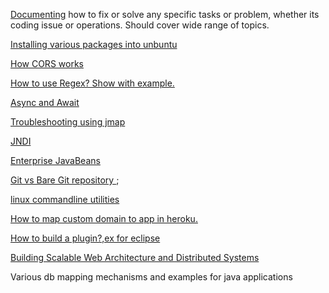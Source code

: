 [Documenting](https://github.com/bhochhi/howto-guide/wiki) how to fix or solve any specific tasks or problem, whether its coding issue or operations. Should cover wide range of topics.

[Installing various packages into unbuntu](https://github.com/bhochhi/howto-guide/wiki/command-line-installation-of-various-packages-in-ubuntu)

[How CORS works](http://www.html5rocks.com/en/tutorials/cors/)

[How to use Regex? Show with example.](https://github.com/bhochhi/howto-guide/wiki/regex)

[Async and Await](https://github.com/bhochhi/howto-guide/wiki/Async-and-Await)

[Troubleshooting using jmap](https://github.com/bhochhi/howto-guide/wiki/Troubleshooting-using-jmap)

[JNDI](https://github.com/bhochhi/howto-guide/wiki/JNDI)

[Enterprise JavaBeans](https://github.com/bhochhi/howto-guide/wiki/Enterprise-JavaBeans)

[Git vs Bare Git repository ](http://www.saintsjd.com/2011/01/what-is-a-bare-git-repository/);

[linux commandline utilities](https://github.com/bhochhi/howto-guide/wiki/linux-command-line-tools)

[How to map custom domain to app in heroku.](https://github.com/bhochhi/howto-guide/wiki/JNDI)

[How to build a plugin?,ex for eclipse]()

[Building Scalable Web Architecture and Distributed Systems](http://www.drdobbs.com/web-development/building-scalable-web-architecture-and-d/240142422)

Various db mapping mechanisms and examples for java applications

